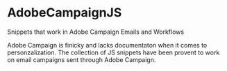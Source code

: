# AdobeCampaignJS
Snippets that work in Adobe Campaign Emails and Workflows

Adobe Campaign is finicky and lacks documentaton when it comes to personzalization. The collection of JS snippets have been provent to work on email campaigns sent through Adobe Campaign. 
